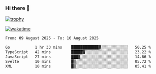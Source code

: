 ### Hi there 👋

[![trophy](https://github-profile-trophy.vercel.app/?username=cxnky&theme=dracula)](https://github.com/ryo-ma/github-profile-trophy)

[![wakatime](https://wakatime.com/badge/user/1c39c599-5497-41b9-a5be-2c4676e7fd23.svg)](https://wakatime.com/@1c39c599-5497-41b9-a5be-2c4676e7fd23)
<!--START_SECTION:waka-->

```txt
From: 09 August 2025 - To: 16 August 2025

Go           1 hr 33 mins    ████████████▓░░░░░░░░░░░░   50.25 %
TypeScript   42 mins         █████▓░░░░░░░░░░░░░░░░░░░   23.22 %
JavaScript   27 mins         ███▓░░░░░░░░░░░░░░░░░░░░░   14.66 %
Svelte       10 mins         █▒░░░░░░░░░░░░░░░░░░░░░░░   05.72 %
XML          10 mins         █▒░░░░░░░░░░░░░░░░░░░░░░░   05.41 %
```

<!--END_SECTION:waka-->
